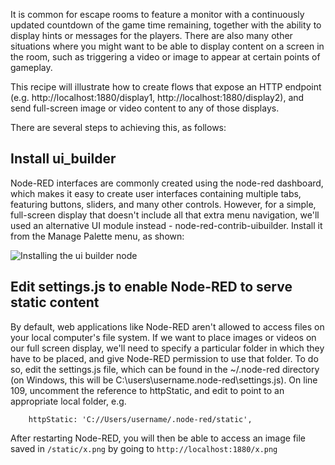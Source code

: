 It is common for escape rooms to feature a monitor with a continuously updated countdown of the game time remaining, together with the ability to display hints or messages for the players. There are also many other situations where you might want to be able to display content on a screen in the room, such as triggering a video or image to appear at certain points of gameplay.

This recipe will illustrate how to create flows that expose an HTTP endpoint (e.g. http://localhost:1880/display1, http://localhost:1880/display2), and send full-screen image or video content to any of those displays.

There are several steps to achieving this, as follows:

## Install ui_builder
Node-RED interfaces are commonly created using the node-red dashboard, which makes it easy to create user interfaces containing multiple tabs, featuring buttons, sliders, and many other controls. However, for a simple, full-screen display that doesn't include all that extra menu navigation, we'll used an alternative UI module instead - 
node-red-contrib-uibuilder. Install it from the Manage Palette menu, as shown:

![Installing the ui builder node](https://github.com/playfultechnology/propcontrol/blob/master/Documentation/screenshots/roomdisplay_install_uibuilder.png)

## Edit settings.js to enable Node-RED to serve static content
By default, web applications like Node-RED aren't allowed to access files on your local computer's file system. If we want to place images or videos on our full screen display, we'll need to specify a particular folder in which they have to be placed, and give Node-RED permission to use that folder. To do so, edit the settings.js file, which can be found in the ~/.node-red directory (on Windows, this will be C:\users\username\.node-red\settings.js).
On line 109, uncomment the reference to httpStatic, and edit to point to an appropriate local folder, e.g. 
```
    httpStatic: 'C://Users/username/.node-red/static',
```
After restarting Node-RED, you will then be able to access an image file saved in ``/static/x.png`` by going to ``http://localhost:1880/x.png`` 